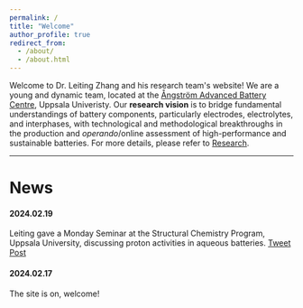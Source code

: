 ```yaml
---
permalink: /
title: "Welcome"
author_profile: true
redirect_from: 
  - /about/
  - /about.html
---
```



Welcome to Dr. Leiting Zhang and his research team's website! We are a young and dynamic team, located at the [Ångström Advanced Battery Centre](https://www.kemi.uu.se/angstrom/research/structural-chemistry/aabc), Uppsala Univeristy. Our **research vision** is to bridge fundamental understandings of battery components, particularly electrodes, electrolytes, and interphases, with technological and methodological breakthroughs in the production and *operando*/online assessment of high-performance and sustainable batteries. For more details, please refer to [Research](https://leitingzhang.github.io/research/).
 
---

# News

#### 2024.02.19
Leiting gave a Monday Seminar at the Structural Chemistry Program, Uppsala University, discussing proton activities in aqueous batteries. [Tweet](https://x.com/angstromABC/status/1759619242800853058?s=20) [Post](https://leitingzhang.github.io/posts/2024/02/blog-1/)

#### 2024.02.17
The site is on, welcome!


